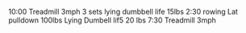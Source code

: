 10:00 Treadmill 3mph
3 sets lying dumbbell life 15lbs
2:30 rowing
Lat pulldown 100lbs
Lying Dumbell lif5 20 lbs
7:30 Treadmill 3mph